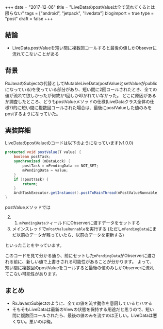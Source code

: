 +++
date = "2017-12-06"
title = "LiveDataのpostValueは全て流れてくるとは限らない"
tags = ["android", "jetpack", "livedata"]
blogimport = true
type = "post"
draft = false
+++

## 結論

- LiveData.postValueを短い間に複数回コールすると最後の値しかObseverに流れてこないことがある


## 背景

RxJavaのSubjectの代替としてMutableLiveData(postValueとsetValueがpublicになっている)を使っている部分があり、短い間に2回コールされたとき、全ての値が流れて欲しかったが何故か1回しか叩かれていなかった。
どこに原因があるか調査したところ、どうもpostValueメソッドの仕様(LiveDataクラス全体の仕様?)的に短い間に複数回コールされた場合は、最後にpostValueした値のみをpostするようになっていた。


## 実装詳細

LiveDataのpostValueのコードは以下のようになっています(v1.0.0)

```java
protected void postValue(T value) {
    boolean postTask;
    synchronized (mDataLock) {
        postTask = mPendingData == NOT_SET;
        mPendingData = value;
    }
    if (!postTask) {
        return;
    }
    ArchTaskExecutor.getInstance().postToMainThread(mPostValueRunnable);
}
```

postValueメソッドでは

2. 1. `mPendingDataフ`ィールドにObserverに渡すデータをセットする
2. メインスレッドで`mPostValueRunnable`を実行する
    (ただし`mPendingData`にまだ以前のデータが残っていたら、以前のデータを更新する)

といったことをやっています。

このコードを見て分かる通り、前にセットした`mPendingData`がObserverに渡される前に、新しい値で上書きされる可能性があることが分かります。
よって、短い間に複数回のpostValueをコールすると最後の値のみしかObserverに流れてこない可能性があります。

## まとめ

- RxJavaのSubjectのように、全ての値を流す動作を意図しているとハマる
- そもそもLiveDataは最新のViewの状態を保持する用途だと思うので、短い間に複数回コールされたら、最後の値のみを流すのは正しい。LiveDataは悪くない。悪いのは俺。
